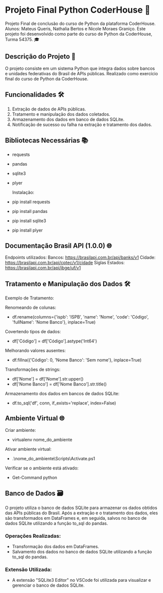 # Projeto Final Python CoderHouse 🐍

Projeto Final de conclusão do curso de Python da plataforma CoderHouse. 
Alunos: Mateus Queris, Nathalia Bertos e Nicole Moraes Graniço.
Este projeto foi desenvolvido como parte do curso de Python da CoderHouse, Turma 54375. 🎓

## Descrição do Projeto 🚀

O projeto consiste em um sistema Python que integra dados sobre bancos e unidades federativas do Brasil de APIs públicas. Realizado como exercício final do curso de Python da CoderHouse.

## Funcionalidades 🛠️

1. Extração de dados de APIs públicas.
2. Tratamento e manipulação dos dados coletados.
3. Armazenamento dos dados em banco de dados SQLite.
4. Notificação de sucesso ou falha na extração e tratamento dos dados.

## Bibliotecas Necessárias 📚

- requests
- pandas
- sqlite3
- plyer

  Instalação:

- pip install requests
- pip install pandas
- pip install sqlite3
- pip install plyer

## Documentação Brasil API (1.0.0) 🌐

 Endpoints utilizados:
 Bancos: https://brasilapi.com.br/api/banks/v1
 Cidade: https://brasilapi.com.br/api/cptec/v1/cidade
 Siglas Estados: https://brasilapi.com.br/api/ibge/uf/v1

## Tratamento e Manipulação dos Dados 🛠️
Exemplo de Tratamento:

Renomeando de colunas:
- df.rename(columns={'ispb': 'ISPB', 'name': 'Nome', 'code': 'Código', 'fullName': 'Nome Banco'}, inplace=True)

Covertendo tipos de dados:
- df['Código'] = df['Código'].astype('Int64')

Melhorando valores ausentes:
- df.fillna({'Código': 0, 'Nome Banco': 'Sem nome'}, inplace=True)

Transformações de strings:
- df['Nome'] = df['Nome'].str.upper()
- df['Nome Banco'] = df['Nome Banco'].str.title()

Armazenamento dos dados em bancos de dados SQLite:
- df.to_sql('df', conn, if_exists='replace', index=False)

## Ambiente Virtual 🌐

Criar ambiente:

- virtualenv nome_do_ambiente

Ativar ambiente virtual:

- .\nome_do_ambiente\Scripts\Activate.ps1

Verificar se o ambiente está ativado:
- Get-Command python

## Banco de Dados 🗃️

O projeto utiliza o banco de dados SQLite para armazenar os dados obtidos das APIs públicas do Brasil. Após a extração e o tratamento dos dados, eles são transformados em DataFrames e, em seguida, salvos no banco de dados SQLite utilizando a função to_sql do pandas.

### Operações Realizadas:

- Transformação dos dados em DataFrames.
- Salvamento dos dados no banco de dados SQLite utilizando a função to_sql do pandas.

### Extensão Utilizada:

- A extensão "SQLite3 Editor" no VSCode foi utilizada para visualizar e gerenciar o banco de dados SQLite.


